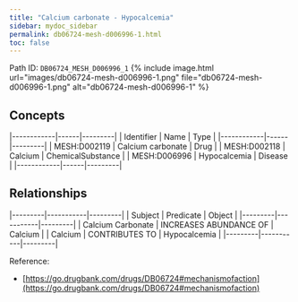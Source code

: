 ```yaml
---
title: "Calcium carbonate - Hypocalcemia"
sidebar: mydoc_sidebar
permalink: db06724-mesh-d006996-1.html
toc: false 
---
```



Path ID: `DB06724_MESH_D006996_1`
{% include image.html url="images/db06724-mesh-d006996-1.png" file="db06724-mesh-d006996-1.png" alt="db06724-mesh-d006996-1" %}

## Concepts

|------------|------|---------|
| Identifier | Name | Type    |
|------------|------|---------|
| MESH:D002119 | Calcium carbonate | Drug |
| MESH:D002118 | Calcium | ChemicalSubstance |
| MESH:D006996 | Hypocalcemia | Disease |
|------------|------|---------|

## Relationships

|---------|-----------|---------|
| Subject | Predicate | Object  |
|---------|-----------|---------|
| Calcium Carbonate | INCREASES ABUNDANCE OF | Calcium |
| Calcium | CONTRIBUTES TO | Hypocalcemia |
|---------|-----------|---------|

Reference: 
  - [https://go.drugbank.com/drugs/DB06724#mechanismofaction](https://go.drugbank.com/drugs/DB06724#mechanismofaction)
